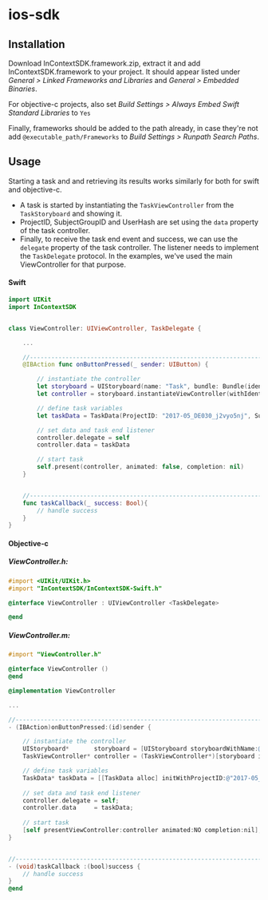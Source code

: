 # ios-sdk

## Installation

Download InContextSDK.framework.zip, extract it and add InContextSDK.framework to your project. It should appear listed under *General > Linked Frameworks and Libraries* and *General > Embedded Binaries*.

For objective-c projects, also set *Build Settings > Always Embed Swift Standard Libraries* to `Yes`

Finally, frameworks should be added to the path already, in case they're not add `@executable_path/Frameworks` to *Build Settings > Runpath Search Paths*.

## Usage

Starting a task and and retrieving its results works similarly for both for swift and objective-c.
- A task is started by instantiating the `TaskViewController` from the `TaskStoryboard` and showing it.
- ProjectID, SubjectGroupID and UserHash are set using the `data` property of the task controller.
- Finally, to receive the task end event and success, we can use the `delegate` property of the task controller. The listener needs to implement the `TaskDelegate` protocol. In the examples, we've used the main ViewController for that purpose.

#### Swift

```swift
import UIKit
import InContextSDK


class ViewController: UIViewController, TaskDelegate {

	...

	//---------------------------------------------------------------------------
	@IBAction func onButtonPressed(_ sender: UIButton) {

		// instantiate the controller
		let storyboard = UIStoryboard(name: "Task", bundle: Bundle(identifier: "com.eyesquare.InContextSDK"))
		let controller = storyboard.instantiateViewController(withIdentifier: "TaskViewController") as! TaskViewController

		// define task variables
		let taskData = TaskData(ProjectID: "2017-05_DE030_j2vyo5nj", SubjectGroupID: "fbpers", UserHash: "1234")

		// set data and task end listener
		controller.delegate = self
		controller.data = taskData

		// start task
		self.present(controller, animated: false, completion: nil)
	}


	//---------------------------------------------------------------------------
	func taskCallback(_ success: Bool){
		// handle success
	}
}
```

#### Objective-c

##### ViewController.h:
```objective-c
#import <UIKit/UIKit.h>
#import "InContextSDK/InContextSDK-Swift.h"

@interface ViewController : UIViewController <TaskDelegate>

@end
```

##### ViewController.m:

```objective-c
#import "ViewController.h"

@interface ViewController ()
@end

@implementation ViewController

...

//---------------------------------------------------------------------------
- (IBAction)onButtonPressed:(id)sender {

	// instantiate the controller
	UIStoryboard*       storyboard = [UIStoryboard storyboardWithName:@"Task" bundle: [NSBundle bundleWithIdentifier:@"com.eyesquare.InContextSDK"]];
	TaskViewController* controller = (TaskViewController*)[storyboard instantiateViewControllerWithIdentifier:@"TaskViewController"];

	// define task variables
	TaskData* taskData = [[TaskData alloc] initWithProjectID:@"2017-05_DE030_j2vyo5nj" SubjectGroupID:@"fbpers" UserHash:@"1234"];
	
	// set data and task end listener
	controller.delegate = self;
	controller.data     = taskData;
	
	// start task
	[self presentViewController:controller animated:NO completion:nil];
}


//---------------------------------------------------------------------------
- (void)taskCallback :(bool)success {
	// handle success
}
@end
```

